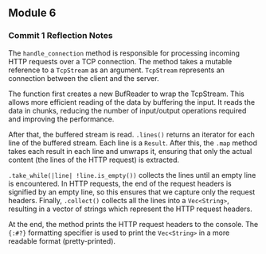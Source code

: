 ## Module 6
### Commit 1 Reflection Notes
The `handle_connection` method is responsible for processing incoming HTTP requests over a TCP connection. The method takes a mutable reference to a `TcpStream` as an argument. `TcpStream` represents an connection between the client and the server.

The function first creates a new BufReader to wrap the TcpStream. This allows more efficient reading of the data by buffering the input. It reads the data in chunks, reducing the number of input/output operations required and improving the performance.

After that, the buffered stream is read. `.lines()` returns an iterator for each line of the buffered stream. Each line is a `Result`. After this, the `.map` method takes each result in each line and unwraps it, ensuring that only the actual content (the lines of the HTTP request) is extracted.

`.take_while(|line| !line.is_empty())` collects the lines until an empty line is encountered. In HTTP requests, the end of the request headers is signified by an empty line, so this ensures that we capture only the request headers. Finally, `.collect()` collects all the lines into a `Vec<String>`, resulting in a vector of strings which represent the HTTP request headers.

At the end, the method prints the HTTP request headers to the console. The `{:#?}` formatting specifier is used to print the `Vec<String>` in a more readable format (pretty-printed).
